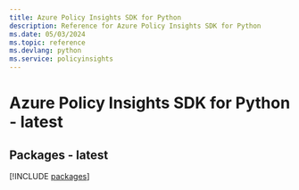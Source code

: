 ```yaml
---
title: Azure Policy Insights SDK for Python
description: Reference for Azure Policy Insights SDK for Python
ms.date: 05/03/2024
ms.topic: reference
ms.devlang: python
ms.service: policyinsights
---
```

# Azure Policy Insights SDK for Python - latest
## Packages - latest
[!INCLUDE [packages](policy-insights-index.md)]